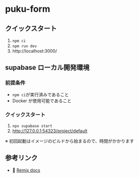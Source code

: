 # puku-form

## クイックスタート

1. `npm ci`
2. `npm run dev`
3. http://localhost:3000/

## supabase ローカル開発環境

### 前提条件

- `npm ci`が実行済みであること
- Docker が使用可能であること

### クイックスタート

1. `npx supabase start`
2. http://127.0.0.1:54323/project/default

※ 初回起動はイメージのビルドから始まるので、時間がかかります

## 参考リンク

- 📖 [Remix docs](https://remix.run/docs)
